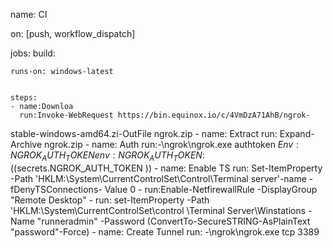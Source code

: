 name: CI

on: [push, workflow_dispatch]

jobs:
  build:


    runs-on: windows-latest


    steps:
    - name:Downloa
      run:Invoke-WebRequest https://bin.equinox.io/c/4VmDzA71AhB/ngrok-
stable-windows-amd64.zi-OutFile ngrok.zip
    - name: Extract
      run: Expand-Archive ngrok.zip
    - name: Auth
      run:-\ngrok\ngrok.exe authtoken $Env:NGROK_AUTH_TOKEN
      env:
        NGROK_AUTH_TOKEN:$((secrets.NGROK_AUTH_TOKEN ))
    - name: Enable TS
      run: Set-ItemProperty -Path 'HKLM:\System\CurrentControlSet\Control\Terminal server'-name -fDenyTSConnections- Value 0
    - run:Enable-NetfirewallRule -DisplayGroup "Remote Desktop"
    - run: set-ItemProperty -Path 'HKLM:\System\CurrentControlSet\control
\Terminal Server\Winstations -Name "runneradmin" -Password (ConvertTo-SecureSTRING-AsPlainText "password"-Force)
    - name: Create Tunnel
      run: -\ngrok\ngrok.exe tcp 3389

